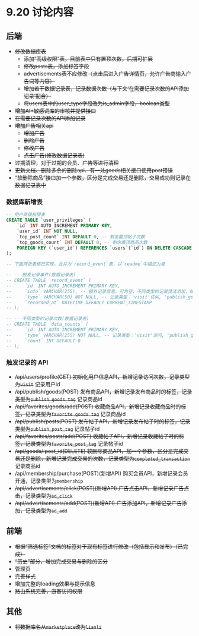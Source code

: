 # 9.20 讨论内容

## 后端

- ~~修改数据库表~~
  - ~~添加“高级权限”表，目前表中只有置顶次数，后期可扩展~~
  - ~~修改posts表，添加标签字段~~
  - ~~advertisements表不应修改（点击后进入广告详情页，允许广告商输入广告词等内容）~~
  - ~~增加若干数据记录表，记录数据次数（与下文‘在需要记录次数的API添加记录’配合）~~
  - ~~将users表中的user_type字段改为is_admin字段，boolean类型~~
- ~~增加AI+敏感词库的审核并提供接口~~
- ~~在需要记录次数的API添加记录~~
- ~~增加广告相关api~~
  - ~~增加广告~~
  - ~~删除广告~~
  - ~~修改广告~~
  - ~~点击广告(修改数据记录表)~~
- 过期清理，对于过期的会员、~~广告等进行清理~~
- ~~更新文档、删除多余的删除api、有一处goods相关接口使用post错误~~
- ~~“软删除商品”接口加一个参数，区分是完成交易还是删除，交易成功则记录在数据记录表中~~

### 数据库新增表

```sql
-- 用户高级权限表
CREATE TABLE `user_privileges` (
    `id` INT AUTO_INCREMENT PRIMARY KEY,
    `user_id` INT NOT NULL,
    `top_post_count` INT DEFAULT 0, -- 剩余置顶帖子次数
    `top_goods_count` INT DEFAULT 0, -- 剩余置顶商品次数
    FOREIGN KEY (`user_id`) REFERENCES `users`(`id`) ON DELETE CASCADE
);

-- 下面两张表格已实现，合并为`record_event`表，以`readme`中描述为准

-- -- 触发记录事件(数据记录表)
-- CREATE TABLE `record_event` (
--     `id` INT AUTO_INCREMENT PRIMARY KEY,
--     `info` VARCHAR(255), -- 额外记录信息，可为空，不同类型的记录灵活添加，如访问的记录可添加用户的id以记录活跃用户
--     `type` VARCHAR(50) NOT NULL, -- 记录类型：'visit'访问, 'publish_goods_tag'发布商品时记录标签, 'publish_post_tag'发布帖子时记录标签, 'favorite_goods_tag'收藏商品时记录标签, 'favorite_post_tag'收藏帖子时记录标签, 'completed_transaction'完成交易, 'membership'会员开通（留下记录，防止过期后无记录）, 'ad_click'广告点击（留下记录，防止过期后无记录）, 'ad_add'广告添加（留下记录，防止过期后无记录）
--     `recorded_at` DATETIME DEFAULT CURRENT_TIMESTAMP
-- );

-- -- 不同类型的记录次数(数据记录表)
-- CREATE TABLE `data_counts` (
--     `id` INT AUTO_INCREMENT PRIMARY KEY,
--     `type` VARCHAR(255) NOT NULL, -- 记录类型：'visit'访问, 'publish_goods_tag'发布商品时记录标签, 'publish_post_tag'发布帖子时记录标签, 'favorite_goods_tag'收藏商品时记录标签, 'favorite_post_tag'收藏帖子时记录标签, 'completed_transaction'完成交易, 'membership'会员开通（留下记录，防止过期后无记录）, 'ad_click'广告点击（留下记录，防止过期后无记录）, 'ad_add'广告添加（留下记录，防止过期后无记录）
--     `count` INT DEFAULT 0
-- );
```

### 触发记录的 API

- ~~/api/users/profile(GET) 初始化用户信息API，新增记录访问次数，记录类型为`visit`~~   记录用户id
- ~~/api/publish/goods(POST) 发布商品API，新增记录发布商品时的标签，记录类型为`publish_goods_tag`~~   记录商品id
- ~~/api/favorites/goods/add(POST) 收藏商品API，新增记录收藏商品时的标签，记录类型为`favorite_goods_tag`~~  记录商品id
- ~~/api/publish/posts(POST) 发布帖子API，新增记录发布帖子时的标签，记录类型为`publish_post_tag`~~  记录帖子id
- ~~/api/favorites/posts/add(POST) 收藏帖子API，新增记录收藏帖子时的标签，记录类型为`favorite_post_tag`~~  记录帖子id
- ~~/api/goods/:post_id(DELETE) 软删除商品API，加一个参数，区分是完成交易还是删除，新增记录完成交易的次数，记录类型为`completed_transaction`~~   记录商品id
- /api/membership/purchase(POST)(新增API) 购买会员API，新增记录会员开通，记录类型为`membership`
- ~~/api/advertisements/click(POST)(新增API) 广告点击API，新增记录广告点击，记录类型为`ad_click`~~
- ~~/api/advertisements/add(POST)(新增API) 广告添加API，新增记录广告添加，记录类型为`ad_add`~~

## 前端

- ~~根据“筛选标签”文档的标签对于现有标签进行修改（包括显示和发布）（已完成）~~
- ~~“历史”部分，增加完成交易与删除的区分~~
- 管理页
- ~~完善样式~~
- ~~增加完整的loading效果与提示信息~~
- ~~路由系统完善，游客访问权限~~

## 其他

- ~~将数据库名从`marketplace`改为`lianli`~~
